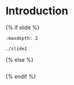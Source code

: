 # Introduction
{% if slide %}
<!-- BUILDING THE SLIDES -->
```{toctree}
:maxdepth: 2

./slide1

```
{% else %}
<!-- BUILDING THE PAGES -->
<!-- build the page content here -->
```{include} ./slide1.md
```
{% endif %}

